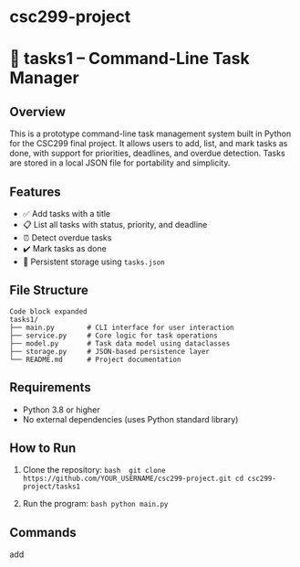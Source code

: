 # csc299-project

# 🧠 tasks1 – Command-Line Task Manager

## Overview
This is a prototype command-line task management system built in Python for the CSC299 final project. It allows users to add, list, and mark tasks as done, with support for priorities, deadlines, and overdue detection. Tasks are stored in a local JSON file for portability and simplicity.

## Features
- ✅ Add tasks with a title
- 📋 List all tasks with status, priority, and deadline
- ⏰ Detect overdue tasks
- ✔️ Mark tasks as done
- 💾 Persistent storage using `tasks.json`

## File Structure
```text
Code block expanded
tasks1/
├── main.py        # CLI interface for user interaction
├── service.py     # Core logic for task operations
├── model.py       # Task data model using dataclasses
├── storage.py     # JSON-based persistence layer
└── README.md      # Project documentation
```

## Requirements
- Python 3.8 or higher
- No external dependencies (uses Python standard library)

## How to Run
1. Clone the repository:
   ``bash 
   git clone https://github.com/YOUR_USERNAME/csc299-project.git
   cd csc299-project/tasks1
   ``

2. Run the program:
   ``bash
   python main.py
   ``


## Commands

add <title> – Add a new task with the given title
list – List all tasks
done <id> – Mark a task as done using its ID
help – Show available commands
exit – Exit the program

## Example
```text
> python main.py
Welcome to Task Manager (type 'help' for commands)
> add Finish CSC299 prototype
Added task: Finish CSC299 prototype (id=abc12345)
> list
[todo] abc12345 | Finish CSC299 prototype | Priority: medium | Deadline: None
> done abc12345
Marked abc12345 as done.
```

## Notes

Tasks are stored in tasks.json in the same directory.
Overdue tasks are flagged with ⚠️ when listed.
This is an early prototype; future versions may include tagging, searching, and integration with a PKMS.

   
